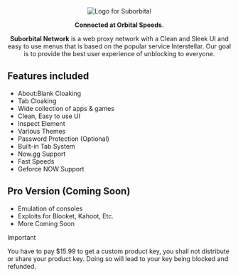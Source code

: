 <div align="center">
    <img src="https://i.ibb.co/tPm8Rmy/suborbitalnetworklogo-removebg.png" alt="Logo for Suborbital"/></a>
    <p><b>Connected at Orbital Speeds.</b><p>
    <p><b>Suborbital Network</b> is a web proxy network with a Clean and Sleek UI and easy to use menus that is based on the popular service Interstellar. Our goal is to provide the best user experience of unblocking to everyone.</p>
</div>

## Features included

- About:Blank Cloaking
- Tab Cloaking
- Wide collection of apps & games
- Clean, Easy to use UI
- Inspect Element
- Various Themes
- Password Protection (Optional)
- Built-in Tab System
- Now.gg Support
- Fast Speeds
- Geforce NOW Support

## Pro Version (Coming Soon)

- Emulation of consoles
- Exploits for Blooket, Kahoot, Etc.
- More Coming Soon

>[!IMPORTANT]
>You have to pay $15.99 to get a custom product key, you shall not distribute or share your product key. Doing so will lead to your key being blocked and refunded.

